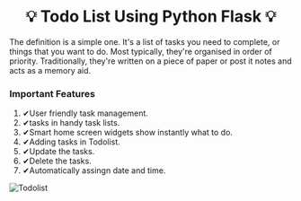 ## <h1 align="center"> 💡 Todo List Using Python Flask 💡 </h1>
 The definition is a simple one. It's a list of tasks you need to complete, or things that you want to do. Most typically, they're organised in order of priority. Traditionally, they're written on a piece of paper or post it notes and acts as a memory aid.


### Important Features
1. ✔User friendly task management.
2. ✔tasks in handy task lists.
3. ✔Smart home screen widgets show instantly what to do.
4. ✔Adding tasks in Todolist.
5. ✔Update the tasks.
6. ✔Delete the tasks.
7. ✔Automatically assingn date and time.

![Todolist](https://user-images.githubusercontent.com/59960810/111181585-22e62080-85d4-11eb-806f-926a8c7e1111.jpg)
